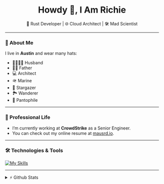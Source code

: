 <h1 align="center">Howdy 👋, I Am Richie</h1>

<div align="center">
  🦀 Rust Developer | 🌐 Cloud Architect | 🛠️ Mad Scientist  
</div>

---
### 🌟 About Me

I live in **Austin** and wear many hats:
- 👨‍👩‍👧‍👦 Husband
- 👨‍👧 Father
- 💻 Architect
- 🪖 Marine
- 🌌 Stargazer
- 🏞️ Wanderer
- 🌲 Pantophile

---

### 💼 Professional Life

- I’m currently working at **CrowdStrike** as a Senior Engineer.
- You can check out my online resume at [mausrd.io](https://mausrd.io/).

---

### 🛠️ Technologies & Tools

[![My Skills](https://skillicons.dev/icons?i=rust,html,python,aws,gcp,azure,linux,apple,mysql,github,gitlab,docker,k8s)](https://skillicons.dev)

---

<details>
  <summary>⚡ Github Stats</summary>
  
  <a href="#">![Github stats](https://github-readme-stats.vercel.app/api?username=mausrd&theme=gruvbox&count_private=true&hide_border=true&line_height=20)</a>
  <a href="#">![Top Langs](https://github-readme-stats.vercel.app/api/top-langs/?username=mausrd&layout=compact&theme=gruvbox&count_private=true&hide_border=true)</a>
</details>

<!--
**mausrd/mausrd** is a ✨ _special_ ✨ repository because its `README.md` (this file) appears on your GitHub profile.

Here are some ideas to get you started:

- 🔭 I’m currently working on ...
- 🌱 I’m currently learning ...
- 👯 I’m looking to collaborate on ...
- 🤔 I’m looking for help with ...
- 💬 Ask me about ...
- 📫 How to reach me: ...
- 😄 Pronouns: ...
- ⚡ Fun fact: ...
-->
